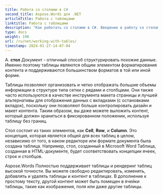 ```yaml
---
title: Работа со столами в C#
second_title: Aspose.Words для .NET
articleTitle: Работа с таблицами
linktitle: Работа с таблицами
description: "Как работать со столами в C#. Введение в работу со столами и концепциями столовых узлов в Aspose.Words для .NET."
type: docs
weight: 190
url: /ru/net/working-with-tables/
timestamp: 2024-01-27-14-07-04
---
```


А. **стол** Документ - отличный способ структурировать похожие данные. Именно поэтому таблицы являются общим элементом форматирования контента и поддерживаются большинством форматов в той или иной форме.

Таблицы позволяют организовать и четко отображать большие объемы информации в структуре типа сетки с рядами и столбцами. Они также часто используются в качестве инструмента макета страницы и лучшей альтернативы для отображения данных с вкладками (с остановками вкладок), поскольку они позволяют больше контролировать дизайн и макет контента. Таким образом, вы даже можете выложить контент, который должен храниться в фиксированном положении, используя таблицу без границ.

Стол состоит из таких элементов, как **Cell**, **Row**, и **Column**. Это концепция, которая является общей для всех таблиц в целом, независимо от того, в каком редакторе или формате документа была создана таблица. Например, стол, созданный в Microsoft Word Таблица, созданная в HTML-документе, будет соответствовать концепции ячеек, строк и столбцов.

Aspose.Words Полностью поддерживает таблицы и рендеринг таблиц высокой точности. Вы можете свободно редактировать, изменять, добавлять и удалять таблицы и контент в таблицах. В дополнение к простому тексту, другой контент может быть помещен в ячейки таблицы, такие как изображения, поля или даже другие таблицы.
